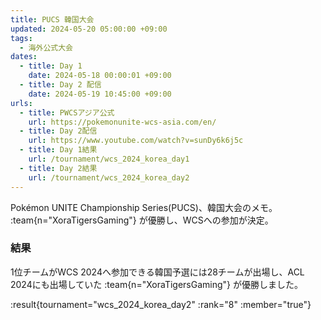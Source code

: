 ```yaml
---
title: PUCS 韓国大会
updated: 2024-05-20 05:00:00 +09:00
tags:
  - 海外公式大会
dates:
  - title: Day 1
    date: 2024-05-18 00:00:01 +09:00
  - title: Day 2 配信
    date: 2024-05-19 10:45:00 +09:00
urls:
  - title: PWCSアジア公式
    url: https://pokemonunite-wcs-asia.com/en/
  - title: Day 2配信
    url: https://www.youtube.com/watch?v=sunDy6k6j5c
  - title: Day 1結果
    url: /tournament/wcs_2024_korea_day1
  - title: Day 2結果
    url: /tournament/wcs_2024_korea_day2
---
```


Pokémon UNITE Championship Series(PUCS)、韓国大会のメモ。 :team{n="XoraTigersGaming"} が優勝し、WCSへの参加が決定。

<!-- more -->

### 結果
1位チームがWCS 2024へ参加できる韓国予選には28チームが出場し、ACL 2024にも出場していた :team{n="XoraTigersGaming"} が優勝しました。

:result{tournament="wcs_2024_korea_day2" :rank="8" :member="true"}